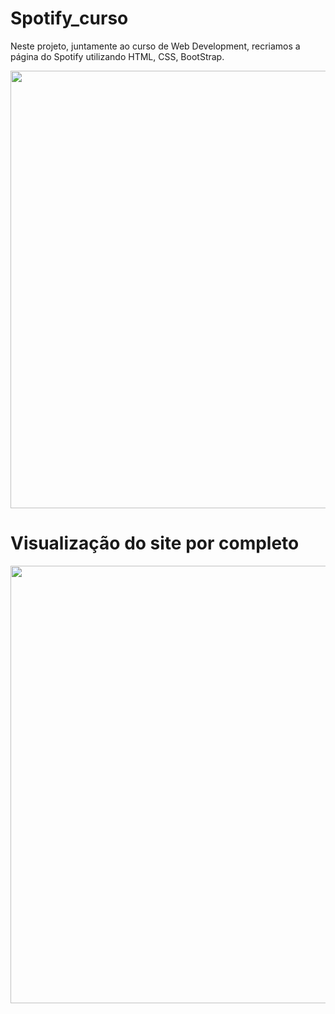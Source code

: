 # Spotify_curso
Neste projeto, juntamente ao curso de Web Development, recriamos a página do Spotify utilizando HTML, CSS, BootStrap.

<div align="center">
<img src="https://user-images.githubusercontent.com/84300004/127518920-fe871e7f-a650-474d-b57d-4c8110c1fbf8.png" width="700px" />
</div>


# Visualização do site por completo
<div align="center">
<img src="https://user-images.githubusercontent.com/84300004/127519799-23b49cde-5da0-4b8e-b394-627467c6d978.png" width="700px" />
</div>
